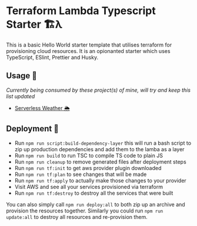 # Terraform Lambda Typescript Starter 🏗λ

This is a basic Hello World starter template that utilises terraform for provisioning cloud resources. It is an opionanted starter which
uses TypeScript, ESlint, Prettier and Husky.

## Usage 🔬

_Currently being consumed by these project(s) of mine, will try and keep this list updated_

-   [Serverless Weather 🌦](https://github.com/rahman95/serverless-weather)

## Deployment 🚀

-   Run `npm run script:build-dependency-layer` this will run a bash script to zip up production dependencies and add them to the lamba as a layer
-   Run `npm run build` to run TSC to compile TS code to plain JS
-   Run `npm run cleanup` to remove generated files after deployment steps
-   Run `npm run tf:init` to get aws provider plugin downloaded
-   Run `npm run tf:plan` to see changes that will be made
-   Run `npm run tf:apply` to actually make those changes to your provider
-   Visit AWS and see all your services provisioned via terraform
-   Run `npm run tf:destroy` to destroy all the services that were built

You can also simply call `npm run deploy:all` to both zip up an archive and provision the resources together. Similarly you could run `npm run update:all` to destroy all resources and re-provision them.
